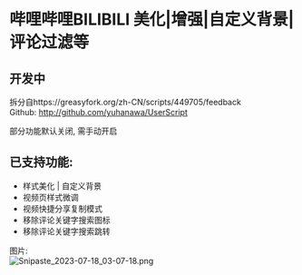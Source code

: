 # 哔哩哔哩BILIBILI 美化|增强|自定义背景|评论过滤等  
## 开发中  
拆分自https://greasyfork.org/zh-CN/scripts/449705/feedback  
Github: http://github.com/yuhanawa/UserScript  

部分功能默认关闭, 需手动开启
## 已支持功能:
- 样式美化 | 自定义背景
- 视频页样式微调
- 视频快捷分享复制模式
- 移除评论关键字搜索图标
- 移除评论关键字搜索跳转

图片:  
![Snipaste_2023-07-18_03-07-18.png](https://img1.imgtp.com/2023/07/18/j9cpS7Tt.png)

